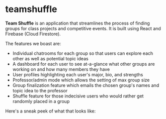 # teamshuffle
**Team Shuffle** is an application that streamlines the process of finding groups for class projects and competitive events. It is built using React and Firebase (Cloud Firestore). 

The features we boast are:
- Individual chatrooms for each group so that users can explore each other as well as potential topic ideas
- A dashboard for each user to see at-a-glance what other groups are working on and how many members they have
- User profiles highlighting each user's major, bio, and strengths
- Professor/admin mode which allows the setting of max group size
- Group finalization feature which emails the chosen group's names and topic idea to the professor
- Shuffle feature for those indecisive users who would rather get randomly placed in a group

Here's a sneak peek of what that looks like:
